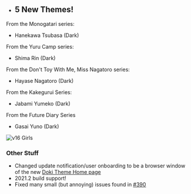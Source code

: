 - ## 5 New Themes!

From the Monogatari series:

- Hanekawa Tsubasa (Dark)

From the Yuru Camp series:

- Shima Rin (Dark)

From the Don't Toy With Me, Miss Nagatoro series:

- Hayase Nagatoro (Dark)

From the Kakegurui Series:

- Jabami Yumeko (Dark)

From the Future Diary Series

- Gasai Yuno (Dark)

![v16 Girls](https://doki.assets.unthrottled.io/misc/v16_girls.png)

### Other Stuff 

- Changed update notification/user onboarding to be a browser window of the new [Doki Theme Home page](https://doki-theme.unthrottled.io)
- 2021.2 build support!
- Fixed many small (but annoying) issues found in [#390](https://github.com/doki-theme/doki-theme-jetbrains/issues/390)

